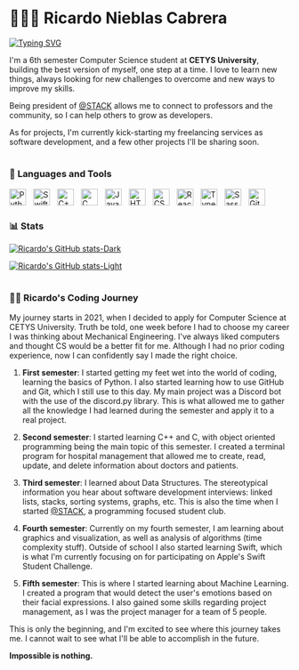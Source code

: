 # 🧑🏻‍💻 **Ricardo Nieblas Cabrera**

[![Typing SVG](https://readme-typing-svg.demolab.com?font=IBM+Plex+Mono&weight=600&size=24&pause=1000&color=2450D6&width=435&lines=Impossible+is+nothing)](https://git.io/typing-svg)

I'm a 6th semester Computer Science student at <b>CETYS University</b>, building the best version of myself, one step at a time. I love to learn new things, always looking for new challenges to overcome and new ways to improve my skills.

Being president of [@STACK](https://github.com/stack-cetys) allows me to connect to professors and the community, so I can help others to grow as developers.

As for projects, I'm currently kick-starting my freelancing services as software development, and a few other projects  I'll be sharing soon.

#

### 🧰 **Languages and Tools**

<img align="left" alt="Python" width="30px" style="padding-right:10px;" src="https://cdn.jsdelivr.net/gh/devicons/devicon/icons/python/python-original.svg" />
<img align="left" alt="Swift" width="30px" style="padding-right:10px;" src="https://cdn.jsdelivr.net/gh/devicons/devicon/icons/swift/swift-original.svg" />
<img align="left" alt="C++" width="30px" style="padding-right:10px;" src="https://cdn.jsdelivr.net/gh/devicons/devicon/icons/cplusplus/cplusplus-original.svg" />
<img align="left" alt="C" width="30px" style="padding-right:10px;" src="https://cdn.jsdelivr.net/gh/devicons/devicon/icons/c/c-original.svg" />
<img align="left" alt="JavaScript" width="30px" style="padding-right:10px;" src="https://cdn.jsdelivr.net/gh/devicons/devicon/icons/javascript/javascript-original.svg" />
<img align="left" alt="HTML" width="30px" style="padding-right:10px;" src="https://cdn.jsdelivr.net/gh/devicons/devicon/icons/html5/html5-original.svg" />
<img align="left" alt="CSS" width="30px" style="padding-right:10px;" src="https://cdn.jsdelivr.net/gh/devicons/devicon/icons/css3/css3-original.svg" />
<img align=left alt="React" width="30px" style="padding-right:10px;" src="https://cdn.jsdelivr.net/gh/devicons/devicon/icons/react/react-original.svg" />
<img align="left" alt="Typescript" width="30px" style="padding-right:10px;" src="https://cdn.jsdelivr.net/gh/devicons/devicon/icons/typescript/typescript-original.svg" />
<img align="left" alt="Sass" width="30px" style="padding-right:10px;" src="https://cdn.jsdelivr.net/gh/devicons/devicon/icons/sass/sass-original.svg" />
<img align="left" alt="Git" width="30px" style="padding-right:10px;" src="https://cdn.jsdelivr.net/gh/devicons/devicon/icons/git/git-original.svg" />

<br />

#

### 📊 **Stats**

[![Ricardo's GitHub stats-Dark](https://github-readme-stats.vercel.app/api?username=ricardonieblas&show_icons=true&theme=dark&count_private=true&bg_color=00000000#gh-dark-mode-only)](https://github.com/ricardonieblas/github-readme-stats#gh-dark-mode-only)

[![Ricardo's GitHub stats-Light](https://github-readme-stats.vercel.app/api?username=ricardonieblas&show_icons=true&theme=default&count_private=true&bg_color=00000000#gh-light-mode-only)](https://github.com/ricardonieblas/github-readme-stats#gh-light-mode-only)

#

### 👨‍💻 **Ricardo's Coding Journey**

My journey starts in 2021, when I decided to apply for Computer Science at CETYS University. Truth be told, one week before I had to choose my career I was thinking about Mechanical Engineering. I've always liked computers and thought CS would be a better fit for me. Although I had no prior coding experience, now I can confidently say I made the right choice.

1. **First semester**: I started getting my feet wet into the world of coding, learning the basics of Python. I also started learning how to use GitHub and Git, which I still use to this day. My main project was a Discord bot with the use of the discord.py library. This is what allowed me to gather all the knowledge I had learned during the semester and apply it to a real project.

2. **Second semester**: I started learning C++ and C, with object oriented programming being the main topic of this semester. I created a terminal program for hospital management that allowed me to create, read, update, and delete information about doctors and patients.

3. **Third semester**: I learned about Data Structures. The stereotypical information you hear about software development interviews: linked lists, stacks, sorting systems, graphs, etc. This is also the time when I started [@STACK](https://github.com/stack-cetys), a programming focused student club.

4. **Fourth semester**: Currently on my fourth semester, I am learning about graphics and visualization, as well as analysis of algorithms (time complexity stuff). Outside of school I also started learning Swift, which is what I'm currently focusing on for participating on Apple's Swift Student Challenge.

5. **Fifth semester**: This is where I started learning about Machine Learning. I created a program that would detect the user's emotions based on their facial expressions. I also gained some skills regarding project management, as I was the project manager for a team of 5 people.

<!-- 6. **Sixth semester**: probably talk about the solo developer business -->

This is only the beginning, and I'm excited to see where this journey takes me. I cannot wait to see what I'll be able to accomplish in the future.

**Impossible is nothing.**
